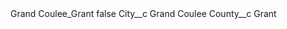 <?xml version="1.0" encoding="UTF-8"?>
<CustomMetadata xmlns="http://soap.sforce.com/2006/04/metadata" xmlns:xsi="http://www.w3.org/2001/XMLSchema-instance" xmlns:xsd="http://www.w3.org/2001/XMLSchema">
    <label>Grand Coulee_Grant</label>
    <protected>false</protected>
    <values>
        <field>City__c</field>
        <value xsi:type="xsd:string">Grand Coulee</value>
    </values>
    <values>
        <field>County__c</field>
        <value xsi:type="xsd:string">Grant</value>
    </values>
</CustomMetadata>
